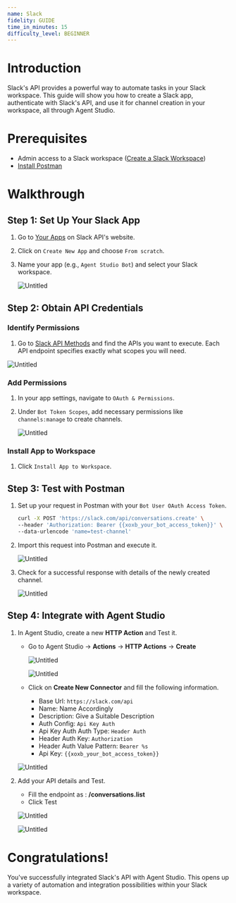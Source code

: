 ```yaml
---
name: Slack
fidelity: GUIDE
time_in_minutes: 15
difficulty_level: BEGINNER
---
```


# **Introduction**

Slack's API provides a powerful way to automate tasks in your Slack workspace. This guide will show you how to create a Slack app, authenticate with Slack's API, and use it for channel creation in your workspace, all through Agent Studio.

# **Prerequisites**

- Admin access to a Slack workspace ([Create a Slack Workspace](https://slack.com/get-started#/create))
- [Install Postman](https://www.postman.com/downloads/)

# **Walkthrough**

## **Step 1: Set Up Your Slack App**

1. Go to [Your Apps](https://api.slack.com/apps) on Slack API's website.
2. Click on `Create New App` and choose `From scratch`.
3. Name your app (e.g., `Agent Studio Bot`) and select your Slack workspace.
    
    ![Untitled](Authentication%20Guide%20Slack%20API%203f2aff0ceb4041d697444d8585eb3357/Untitled.png)
    

## **Step 2: Obtain API Credentials**

### Identify Permissions

1. Go to [Slack API Methods](https://api.slack.com/methods) and find the APIs you want to execute. Each API endpoint specifies exactly what scopes you will need.

![Untitled](Authentication%20Guide%20Slack%20API%203f2aff0ceb4041d697444d8585eb3357/Untitled%201.png)

### **Add Permissions**

1. In your app settings, navigate to `OAuth & Permissions`.
2. Under `Bot Token Scopes`, add necessary permissions like `channels:manage` to create channels.
    
    ![Untitled](Authentication%20Guide%20Slack%20API%203f2aff0ceb4041d697444d8585eb3357/Untitled%202.png)
    

### **Install App to Workspace**

1. Click `Install App to Workspace`.

## **Step 3: Test with Postman**

1. Set up your request in Postman with your `Bot User OAuth Access Token`.
    
    ```bash
    curl -X POST 'https://slack.com/api/conversations.create' \
    --header 'Authorization: Bearer {{xoxb_your_bot_access_token}}' \
    --data-urlencode 'name=test-channel'
    ```
    
2. Import this request into Postman and execute it.
    
    ![Untitled](Authentication%20Guide%20Slack%20API%203f2aff0ceb4041d697444d8585eb3357/Untitled%203.png)
    
3. Check for a successful response with details of the newly created channel.
    
    ![Untitled](Authentication%20Guide%20Slack%20API%203f2aff0ceb4041d697444d8585eb3357/Untitled%204.png)
    

## **Step 4: Integrate with Agent Studio**

1. In Agent Studio, create a new **HTTP Action** and Test it.
   - Go to Agent Studio -> **Actions** -> **HTTP Actions** -> **Create**

      ![Untitled](Authentication%20Guide%20Microsoft%20Graph%20API%20822c8b4935bd47a6b7b5c633bd75a3a6/Pasted%20Graphic.png)

      ![Untitled](Authentication%20Guide%20Microsoft%20Graph%20API%20822c8b4935bd47a6b7b5c633bd75a3a6/Pasted%20Graphic%201.png)
   
   - Click on **Create New Connector** and fill the following information.
        - Base Url: `https://slack.com/api`
        - Name: Name Accordingly
        - Description: Give a Suitable Description
        - Auth Config: `Api Key Auth`
        - Api Key Auth Auth Type: `Header Auth`
        - Header Auth Key: `Authorization`
        - Header Auth Value Pattern: `Bearer %s`
        - Api Key: `{{xoxb_your_bot_access_token}}`
  
    ![Untitled](Authentication%20Guide%20Microsoft%20Graph%20API%20822c8b4935bd47a6b7b5c633bd75a3a6/Pasted%20Graphic%206.png)   
    
   
2. Add your API details and Test.
    - Fill the endpoint as : **/conversations.list**
    - Click Test
      
   ![Untitled](Authentication%20Guide%20Microsoft%20Graph%20API%20822c8b4935bd47a6b7b5c633bd75a3a6/Pasted%20Graphic%208.png)

   ![Untitled](Authentication%20Guide%20Microsoft%20Graph%20API%20822c8b4935bd47a6b7b5c633bd75a3a6/Pasted%20Graphic%207.png)

# **Congratulations!**

You've successfully integrated Slack's API with Agent Studio. This opens up a variety of automation and integration possibilities within your Slack workspace.
